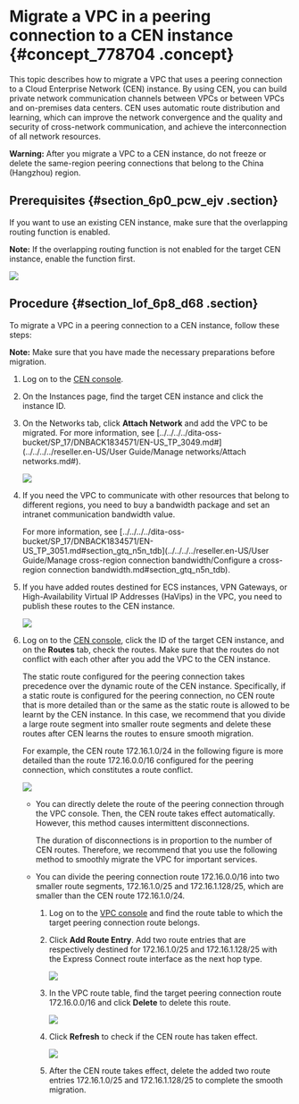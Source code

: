 # Migrate a VPC in a peering connection to a CEN instance {#concept_778704 .concept}

This topic describes how to migrate a VPC that uses a peering connection to a Cloud Enterprise Network \(CEN\) instance. By using CEN, you can build private network communication channels between VPCs or between VPCs and on-premises data centers. CEN uses automatic route distribution and learning, which can improve the network convergence and the quality and security of cross-network communication, and achieve the interconnection of all network resources.

**Warning:** After you migrate a VPC to a CEN instance, do not freeze or delete the same-region peering connections that belong to the China \(Hangzhou\) region.

## Prerequisites {#section_6p0_pcw_ejv .section}

If you want to use an existing CEN instance, make sure that the overlapping routing function is enabled.

**Note:** If the overlapping routing function is not enabled for the target CEN instance, enable the function first.

![](http://static-aliyun-doc.oss-cn-hangzhou.aliyuncs.com/assets/img/630333/156741696349935_en-US.png)

## Procedure {#section_lof_6p8_d68 .section}

To migrate a VPC in a peering connection to a CEN instance, follow these steps:

**Note:** Make sure that you have made the necessary preparations before migration.

1.  Log on to the [CEN console](https://cen.console.aliyun.com).
2.  On the Instances page, find the target CEN instance and click the instance ID.
3.  On the Networks tab, click **Attach Network** and add the VPC to be migrated. For more information, see [../../../../dita-oss-bucket/SP\_17/DNBACK1834571/EN-US\_TP\_3049.md\#](../../../../reseller.en-US/User Guide/Manage networks/Attach networks.md#).

    ![](http://static-aliyun-doc.oss-cn-hangzhou.aliyuncs.com/assets/img/630439/156741696349889_en-US.png)

4.  If you need the VPC to communicate with other resources that belong to different regions, you need to buy a bandwidth package and set an intranet communication bandwidth value.

    For more information, see [../../../../dita-oss-bucket/SP\_17/DNBACK1834571/EN-US\_TP\_3051.md\#section\_gtq\_n5n\_tdb](../../../../reseller.en-US/User Guide/Manage cross-region connection bandwidth/Configure a cross-region connection bandwidth.md#section_gtq_n5n_tdb).

5.  If you have added routes destined for ECS instances, VPN Gateways, or High-Availability Virtual IP Addresses \(HaVips\) in the VPC, you need to publish these routes to the CEN instance.

    ![](http://static-aliyun-doc.oss-cn-hangzhou.aliyuncs.com/assets/img/630439/156741696349940_en-US.png)

6.  Log on to the [CEN console](https://cen.console.aliyun.com/cen/detail/cen-0e7i2gmdfs6ymbxgay/route), click the ID of the target CEN instance, and on the **Routes** tab, check the routes. Make sure that the routes do not conflict with each other after you add the VPC to the CEN instance.

    The static route configured for the peering connection takes precedence over the dynamic route of the CEN instance. Specifically, if a static route is configured for the peering connection, no CEN route that is more detailed than or the same as the static route is allowed to be learnt by the CEN instance. In this case, we recommend that you divide a large route segment into smaller route segments and delete these routes after CEN learns the routes to ensure smooth migration.

    For example, the CEN route 172.16.1.0/24 in the following figure is more detailed than the route 172.16.0.0/16 configured for the peering connection, which constitutes a route conflict.

    ![](http://static-aliyun-doc.oss-cn-hangzhou.aliyuncs.com/assets/img/630439/156741696349944_en-US.png)

    -   You can directly delete the route of the peering connection through the VPC console. Then, the CEN route takes effect automatically. However, this method causes intermittent disconnections.

        The duration of disconnections is in proportion to the number of CEN routes. Therefore, we recommend that you use the following method to smoothly migrate the VPC for important services.

    -   You can divide the peering connection route 172.16.0.0/16 into two smaller route segments, 172.16.1.0/25 and 172.16.1.128/25, which are smaller than the CEN route 172.16.1.0/24.
        1.  Log on to the [VPC console](https://vpcnext.console.aliyun.com) and find the route table to which the target peering connection route belongs.
        2.  Click **Add Route Entry**. Add two route entries that are respectively destined for 172.16.1.0/25 and 172.16.1.128/25 with the Express Connect route interface as the next hop type.

            ![](http://static-aliyun-doc.oss-cn-hangzhou.aliyuncs.com/assets/img/630439/156741696349945_en-US.png)

        3.  In the VPC route table, find the target peering connection route 172.16.0.0/16 and click **Delete** to delete this route.

            ![](http://static-aliyun-doc.oss-cn-hangzhou.aliyuncs.com/assets/img/630439/156741696349946_en-US.png)

        4.  Click **Refresh** to check if the CEN route has taken effect.

            ![](http://static-aliyun-doc.oss-cn-hangzhou.aliyuncs.com/assets/img/630439/156741696349947_en-US.png)

        5.  After the CEN route takes effect, delete the added two route entries 172.16.1.0/25 and 172.16.1.128/25 to complete the smooth migration.

